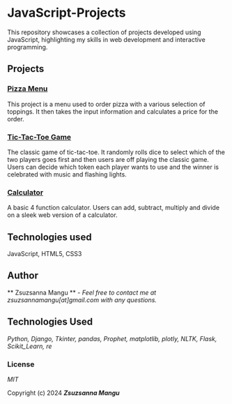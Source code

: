 # JavaScript-Projects
This repository showcases a collection of projects developed using JavaScript, highlighting my skills in web development and interactive programming.

## Projects

### [Pizza Menu](https://github.com/zsuzsannamangu/JavaScript-Projects/tree/main/Pizza_Project)
This project is a menu used to order pizza with a various selection of toppings. It then takes the input information and calculates a price for the order.

### [Tic-Tac-Toe Game](https://github.com/zsuzsannamangu/JavaScript-Projects/tree/main/TicTacToe)
The classic game of tic-tac-toe. It randomly rolls dice to select which of the two players goes first and then users are off playing the classic game. Users can decide which token each player wants to use and the winner is celebrated with music and flashing lights.

### [Calculator](https://github.com/zsuzsannamangu/JavaScript-Projects/tree/main/Calculator)
A basic 4 function calculator. Users can add, subtract, multiply and divide on a sleek web version of a calculator.

## Technologies used
JavaScript, HTML5, CSS3

## Author

** Zsuzsanna Mangu ** - _Feel free to contact me at zsuzsannamangu[at]gmail.com with any questions._

## Technologies Used

_Python, Django, Tkinter, pandas, Prophet, matplotlib, plotly, NLTK, Flask, Scikit_Learn, re_

### License

*MIT*

Copyright (c) 2024 **_Zsuzsanna Mangu_**
